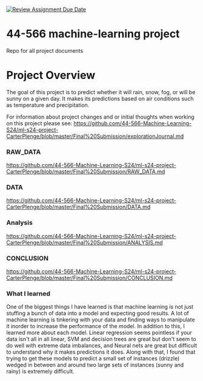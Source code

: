 [![Review Assignment Due Date](https://classroom.github.com/assets/deadline-readme-button-24ddc0f5d75046c5622901739e7c5dd533143b0c8e959d652212380cedb1ea36.svg)](https://classroom.github.com/a/7lKBcjfN)
# 44-566 machine-learning project
Repo for all project documents
# Project Overview
The goal of this project is to predict whether it will rain, snow, fog, or will be sunny on a given day. It makes its predictions based on air conditions such as temperature and precipitation. 


For information about project changes and or initial thoughts when working on this project please see: 
https://github.com/44-566-Machine-Learning-S24/ml-s24-project-CarterPlenge/blob/master/Final%20Submission/explorationJournal.md

### RAW_DATA
https://github.com/44-566-Machine-Learning-S24/ml-s24-project-CarterPlenge/blob/master/Final%20Submission/RAW_DATA.md

### DATA
https://github.com/44-566-Machine-Learning-S24/ml-s24-project-CarterPlenge/blob/master/Final%20Submission/DATA.md

### Analysis
https://github.com/44-566-Machine-Learning-S24/ml-s24-project-CarterPlenge/blob/master/Final%20Submission/ANALYSIS.md

### CONCLUSION
https://github.com/44-566-Machine-Learning-S24/ml-s24-project-CarterPlenge/blob/master/Final%20Submission/CONCLUSION.md

### What I learned
One of the biggest things I have learned is that machine learning is not just stuffing a bunch of data into a model and expecting good results. A lot of machine learning is tinkering with your data and finding ways to manipulate it inorder to increase the performance of the model. In addition to this, I learned more about each model. Linear regression seems pointless if your data isn't all in all linear, SVM and decision trees are great but don't seem to do well with extreme data imbalances, and Neural nets are great but difficult to understand why it makes predictions it does. Along with that, I found that trying to get these models to predict a small set of instances (drizzle) wedged in between and around two large sets of instances (sunny and rainy) is extremely difficult. 
